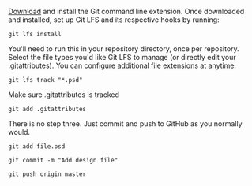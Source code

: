 [Download](https://github.com/git-lfs/git-lfs/releases/download/v2.9.1/git-lfs-windows-v2.9.1.exe) and install the Git command line extension. Once downloaded and installed, set up Git LFS and its respective hooks by running:
 
`
git lfs install
`

You'll need to run this in your repository directory, once per repository.
Select the file types you'd like Git LFS to manage (or directly edit your .gitattributes). 
You can configure additional file extensions at anytime.

`
git lfs track "*.psd"
`

Make sure .gitattributes is tracked

`
git add .gitattributes
`

There is no step three. Just commit and push to GitHub as you normally would.

`
git add file.psd
`

`
git commit -m "Add design file"
`

`
git push origin master
`
